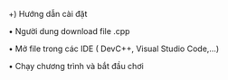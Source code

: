+) Hướng dẫn cài đặt

•	Người dung download file .cpp

•	Mở file trong các IDE ( DevC++, Visual Studio Code,…)

•	Chạy chương trình và bắt đầu chơi


